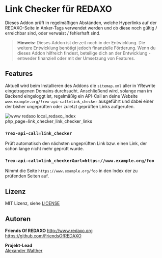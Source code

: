 # Link Checker für REDAXO

Dieses Addon prüft in regelmäßigen Abständen, welche Hyperlinks auf der REDAXO-Seite in Anker-Tags verwendet werden und ob diese noch gültig / erreichbar sind, oder verwaist / fehlerhaft sind.

> **Hinweis:** Dieses Addon ist derzeit noch in der Entwicklung. Die weitere Entwicklung benötigt jedoch finanzielle Förderung. Wenn du dieses Addon hilfreich findest, beteilige dich an der Entwicklung - entweder finanziell oder mit der Umsetzung von Features.

## Features

Aktuell wird beim Installieren des Addons die `sitemap.xml` aller in YRewrite eingetragenen Domains durchsucht. Anschließend wird, solange man im Backend eingeloggt ist, regelmäßig ein API-Call an deine Website `www.example.org/?rex-api-call=link_checker` ausgeführt und dabei einer der bisher ungeprüften oder zuletzt geprüften Links aufgerufen.

![www redaxo local_redaxo_index php_page=link_checker_link_checker_links](https://user-images.githubusercontent.com/3855487/210610756-bebba194-3fb1-4d3c-b0f8-d0e67791efd1.png)

### `?rex-api-call=link_checker`

Prüft automatisch den nächsten ungeprüften Link bzw. einen Link, der schon lange nicht mehr geprüft wurde.

### `?rex-api-call=link_checker&url=https://www.example.org/foo`

Nimmt die Seite `https://www.example.org/foo` in den Index der zu prüfenden Seiten auf.

## Lizenz

MIT Lizenz, siehe [LICENSE](https://github.com/friendsofredaxo/link_checker/blob/master/LICENSE)  

## Autoren

**Friends Of REDAXO**
http://www.redaxo.org
https://github.com/FriendsOfREDAXO

**Projekt-Lead**  
[Alexander Walther](https://github.com/alexplusde)
